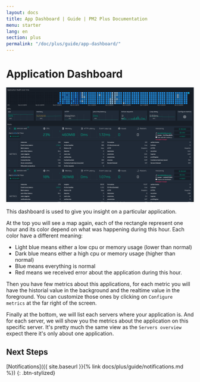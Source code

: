 ```yaml
---
layout: docs
title: App Dashboard | Guide | PM2 Plus Documentation
menu: starter
lang: en
section: plus
permalink: "/doc/plus/guide/app-dashboard/"
---
```


# Application Dashboard

![Dashboard](https://raw.githubusercontent.com/keymetrics/branding/master/screenshots/plus/dashboard/dashboard.png)

This dashboard is used to give you insight on a particular application.

At the top you will see a map again, each of the rectangle represent one hour and its color depend on what was happening during this hour.
Each color have a different meaning:
  - Light blue means either a low cpu or memory usage (lower than normal)
  - Dark blue means either a high cpu or memory usage (higher than normal)
  - Blue means everything is normal
  - Red means we received error about the application during this hour.

Then you have few metrics about this applications, for each metric you will have the historial value in the background and the realtime value in the foreground. You can customize those ones by clicking on `Configure metrics` at the far right of the screen.

Finally at the bottom, we will list each servers where your application is. And for each server, we will show you the metrics about the application on this specific server.
It's pretty much the same view as the `Servers overview` expect there it's only about one application.

## Next Steps

[Notifications]({{ site.baseurl }}{% link docs/plus/guide/notifications.md %})
{: .btn-stylized}
